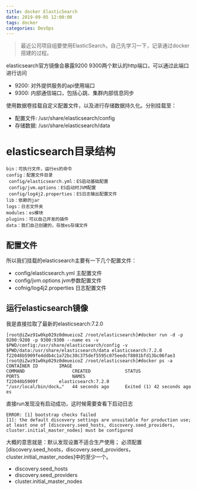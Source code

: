 ```yaml
---
title: docker ElasticSearch
date: 2019-09-05 12:00:00
tags: docker
categories: DevOps
---
```


> 最近公司项目组要使用ElasticSearch，自己先学习一下，记录通过docker搭建的过程。

<!-- more -->

elasticsearch官方镜像会暴露9200 9300两个默认的http端口，可以通过此端口进行访问
- 9200: 对外提供服务的api使用端口
- 9300: 内部通信端口，包括心跳、集群内部信息同步

使用数据卷挂载自定义配置文件，以及进行存储数据持久化。分别挂载至：
- 配置文件: /usr/share/elasticsearch/config
- 存储数据: /usr/share/elasticsearch/data

# elasticsearch目录结构
```
bin：可执行文件，运行es的命令
config：配置文件目录
 config/elasticsearch.yml：ES启动基础配置
 config/jvm.options：ES启动时JVM配置
 config/log4j2.properties：ES日志输出配置文件
lib：依赖的jar
logs：日志文件夹
modules：es模块
plugins：可以自己开发的插件
data：我们自己创建的，存放es存储文件
```
## 配置文件
所以我们挂载的elasticsearch主要有一下几个配置文件：
* config/elasticsearch.yml   主配置文件
* config/jvm.options         jvm参数配置文件
* cofnig/log4j2.properties   日志配置文件

## 运行elasticsearch镜像
我是直接拉取了最新的elasticsearch:7.2.0
```
[root@iZwz91w0kp029z0dmueicoZ /root/elasticsearch]#docker run -d -p 9200:9200 -p 9300:9300 --name es -v $PWD/config:/usr/share/elasticsearch/config -v $PWD/data:/usr/share/elasticsearch/data elasticsearch:7.2.0
f22048b5909fe4ddb4c1a72bc30c375def5595c075eedcf8801bfd13bc06fae3
[root@iZwz91w0kp029z0dmueicoZ /root/elasticsearch]#docker ps -a
CONTAINER ID        IMAGE                                                 COMMAND                  CREATED             STATUS                       PORTS                    NAMES
f22048b5909f        elasticsearch:7.2.0                                   "/usr/local/bin/dock…"   44 seconds ago      Exited (1) 42 seconds ago                             es
```

直接run发现没有启动成功，这时候需要查看下启动日志
```
ERROR: [1] bootstrap checks failed
[1]: the default discovery settings are unsuitable for production use; at least one of [discovery.seed_hosts, discovery.seed_providers, cluster.initial_master_nodes] must be configured
```
大概的意思就是：默认发现设置不适合生产使用； 必须配置[discovery.seed_hosts，discovery.seed_providers，cluster.initial_master_nodes]中的至少一个。

* discovery.seed_hosts
* discovery.seed_providers
* cluster.initial_master_nodes